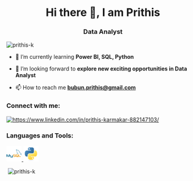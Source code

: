<h1 align="center">Hi there 👋, I am Prithis</h1>
<h3 align="center">Data Analyst</h3>

<p align="left"> <img src="https://komarev.com/ghpvc/?username=prithis-k&label=Profile%20views&color=0e75b6&style=flat" alt="prithis-k" /> </p>

- 🌱 I’m currently learning **Power BI, SQL, Python**

- 👯 I’m looking forward to **explore new exciting opportunities in Data Analyst**

- 📫 How to reach me **bubun.prithis@gmail.com**

<h3 align="left">Connect with me:</h3>
<p align="left">
<a href="https://linkedin.com/in/https://www.linkedin.com/in/prithis-karmakar-882147103/" target="blank"><img align="center" src="https://raw.githubusercontent.com/rahuldkjain/github-profile-readme-generator/master/src/images/icons/Social/linked-in-alt.svg" alt="https://www.linkedin.com/in/prithis-karmakar-882147103/" height="30" width="40" /></a>
</p>

<h3 align="left">Languages and Tools:</h3>
<p align="left"> <a href="https://www.mysql.com/" target="_blank" rel="noreferrer"> <img src="https://raw.githubusercontent.com/devicons/devicon/master/icons/mysql/mysql-original-wordmark.svg" alt="mysql" width="40" height="40"/> </a> <a href="https://www.python.org" target="_blank" rel="noreferrer"> <img src="https://raw.githubusercontent.com/devicons/devicon/master/icons/python/python-original.svg" alt="python" width="40" height="40"/> </a> </p>

<p>&nbsp;<img align="center" src="https://github-readme-stats.vercel.app/api?username=prithis-k&show_icons=true&locale=en" alt="prithis-k" /></p>
